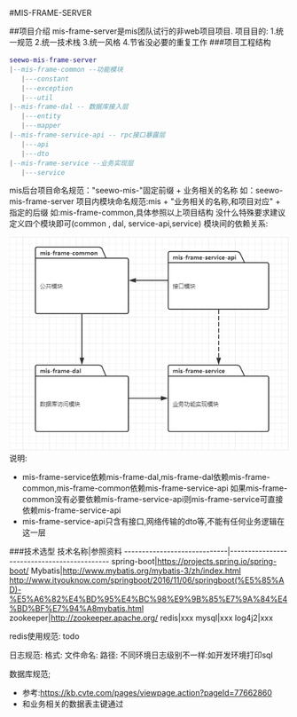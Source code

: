 #MIS-FRAME-SERVER

##项目介绍
mis-frame-server是mis团队试行的非web项目项目.
项目目的:
1.统一规范
2.统一技术栈
3.统一风格
4.节省没必要的重复工作
###项目工程结构
```lua
seewo-mis-frame-server
|--mis-frame-common --功能模块
   |---constant
   |---exception
   |---util
|--mis-frame-dal -- 数据库接入层
   |---entity
   |---mapper
|--mis-frame-service-api -- rpc接口暴露层
   |---api
   |---dto
|--mis-frame-service --业务实现层
   |---service
```
mis后台项目命名规范："seewo-mis-"固定前缀 + 业务相关的名称 如：seewo-mis-frame-server
项目内模块命名规范:mis + "业务相关的名称,和项目对应" + 指定的后缀 如:mis-frame-common,具体参照以上项目结构
没什么特殊要求建议定义四个模块即可(common , dal, service-api,service)
模块间的依赖关系:

![alt text](./image/1514887438.png "模块依赖关系")
说明:
* mis-frame-service依赖mis-frame-dal,mis-frame-dal依赖mis-frame-common,mis-frame-common依赖mis-frame-service-api
  如果mis-frame-common没有必要依赖mis-frame-service-api则mis-frame-service可直接依赖mis-frame-service-api
* mis-frame-service-api只含有接口,网络传输的dto等,不能有任何业务逻辑在这一层

###技术选型
技术名称|参照资料
-----------------------------|--------------------------------------------
spring-boot|https://projects.spring.io/spring-boot/
Mybatis|http://www.mybatis.org/mybatis-3/zh/index.html   http://www.ityouknow.com/springboot/2016/11/06/springboot(%E5%85%AD)-%E5%A6%82%E4%BD%95%E4%BC%98%E9%9B%85%E7%9A%84%E4%BD%BF%E7%94%A8mybatis.html
zookeeper|http://zookeeper.apache.org/
redis|xxx
mysql|xxx
log4j2|xxx


redis使用规范:
todo

日志规范:
格式:
文件命名:
路径:
不同环境日志级别不一样:如开发环境打印sql


数据库规范;
* 参考:https://kb.cvte.com/pages/viewpage.action?pageId=77662860
* 和业务相关的数据表主键通过



















